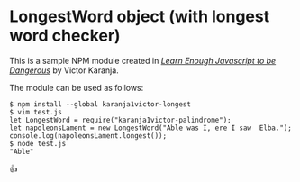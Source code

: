 # LongestWord object (with longest word checker)

This is a sample NPM module created in [*Learn Enough Javascript to be Dangerous*](https://www.learnenough.com/course/javascript) by Victor Karanja.

The module can be used as follows:

```
$ npm install --global karanja1victor-longest
$ vim test.js
let LongestWord = require("karanja1victor-palindrome");
let napoleonsLament = new LongestWord("Able was I, ere I saw  Elba.");
console.log(napoleonsLament.longest());
$ node test.js
"Able"
```
:+1:
